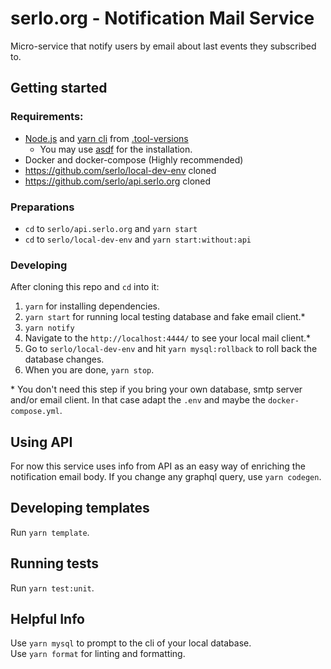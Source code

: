 # serlo.org - Notification Mail Service

Micro-service that notify users by email about last events they subscribed to.

## Getting started

### Requirements:

- [Node.js](https://nodejs.org) and [yarn cli](https://yarnpkg.com/cli/) from [.tool-versions](.tool-versions)
  - You may use [asdf](https://asdf-vm.com/) for the installation.
- Docker and docker-compose (Highly recommended)
- https://github.com/serlo/local-dev-env cloned
- https://github.com/serlo/api.serlo.org cloned

### Preparations

- `cd` to `serlo/api.serlo.org` and `yarn start`
- `cd` to `serlo/local-dev-env` and `yarn start:without:api`

### Developing

After cloning this repo and `cd` into it:

1. `yarn` for installing dependencies.
2. `yarn start` for running local testing database and fake email client.\*
3. `yarn notify`
4. Navigate to the `http://localhost:4444/` to see your local mail client.\*
5. Go to `serlo/local-dev-env` and hit `yarn mysql:rollback` to roll back the database changes.
6. When you are done, `yarn stop`.

\* You don't need this step if you bring your own database, smtp server and/or email client. In that case adapt the `.env` and maybe the `docker-compose.yml`.

## Using API

For now this service uses info from API as an easy way of enriching the notification email body.
If you change any graphql query, use `yarn codegen`.

## Developing templates

Run `yarn template`.

## Running tests

<!-- For e2e testing you need to have `yarn start`ed, with the database in the original state (use `yarn mysql:rollback`). -->

Run `yarn test:unit`.

## Helpful Info

Use `yarn mysql` to prompt to the cli of your local database.  
Use `yarn format` for linting and formatting.

<!-- By default, it will use the Serlo's staging API. If you prefer to use a local API, start it and set it in `.env`. -->
